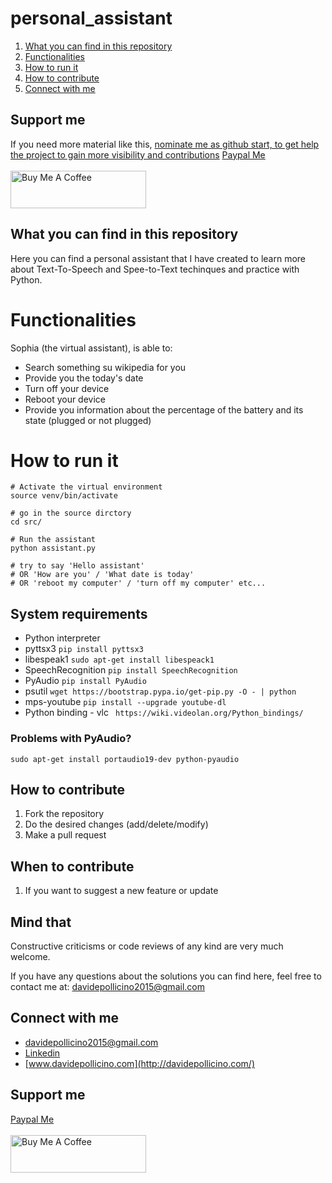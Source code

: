# personal_assistant

1. [What you can find in this repository](#What-you-can-find-in-this-repository)
2. [Functionalities](#Functionalities)
3. [How to run it](#How-to-run-it)
4. [How to contribute](#How-to-contribute)
5. [Connect with me](#Connect-with-me)

## Support me

If you need more material like this, [nominate me as github start, to get help the project to gain more visibility and contributions](https://stars.github.com/program/)
[Paypal Me](https://www.paypal.com/paypalme/davidepollicino7?locale.x=en_US)
</br></br>
<a href="https://www.buymeacoffee.com/omonimus1" target="_blank"><img src="https://cdn.buymeacoffee.com/buttons/v2/default-yellow.png" alt="Buy Me A Coffee" style="height: 60px !important;width: 217px !important;" ></a>

## What you can find in this repository

Here you can find a personal assistant  that I have created to learn more about Text-To-Speech and Spee-to-Text techinques and practice with Python.

# Functionalities

Sophia (the virtual assistant), is able to:
* Search something su wikipedia for you
* Provide you the today's date
* Turn off your device
* Reboot your device
* Provide you information about the percentage of the battery and its state (plugged or not plugged)

# How to run it
```
# Activate the virtual environment 
source venv/bin/activate

# go in the source dirctory
cd src/

# Run the assistant
python assistant.py

# try to say 'Hello assistant'
# OR 'How are you' / 'What date is today'
# OR 'reboot my computer' / 'turn off my computer' etc...
```

## System requirements
* Python interpreter
* pyttsx3 ```pip install pyttsx3```
* libespeak1 ```sudo apt-get install libespeack1```
* SpeechRecognition ```pip install SpeechRecognition```
* PyAudio  ```pip install PyAudio```
* psutil ```wget https://bootstrap.pypa.io/get-pip.py -O - | python``` 
* mps-youtube ```pip install --upgrade youtube-dl```
* Python binding - vlc ``` https://wiki.videolan.org/Python_bindings/```
### Problems with PyAudio?
```sudo apt-get install portaudio19-dev python-pyaudio```


## How to contribute
1. Fork the repository
2. Do the desired changes (add/delete/modify)
3. Make a pull request

## When to contribute
1. If you want to suggest a new feature or update

## Mind that
Constructive criticisms or code reviews of any kind are very much welcome.

If you have any questions about the solutions you can find here, feel free to contact me at: [davidepollicino2015@gmail.com](mailto:davidepollicino2015@gmail.com?subject=[GitHub]%20PersonalAssistant)

## Connect with me

* [davidepollicino2015@gmail.com](mailto:davidepollicino2015@gmail.com?subject=[GitHub]%20PersonalAssistant)
* [Linkedin](https://www.linkedin.com/in/davidepollicino7/)
* [www.davidepollicino.com](http://davidepollicino.com/)

## Support me
[Paypal Me](https://www.paypal.com/paypalme/davidepollicino7?locale.x=en_US)
</br></br>
<a href="https://www.buymeacoffee.com/omonimus1" target="_blank"><img src="https://cdn.buymeacoffee.com/buttons/v2/default-yellow.png" alt="Buy Me A Coffee" style="height: 60px !important;width: 217px !important;" ></a>
